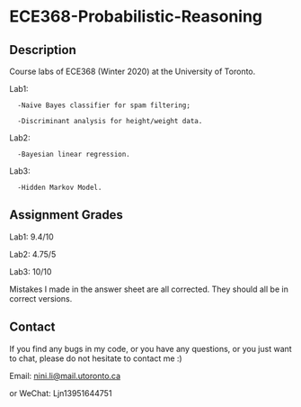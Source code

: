 # ECE368-Probabilistic-Reasoning
## Description

Course labs of ECE368 (Winter 2020) at the University of Toronto.

Lab1: 

      -Naive Bayes classifier for spam filtering;
      
      -Discriminant analysis for height/weight data.

Lab2: 

      -Bayesian linear regression.

Lab3: 
      
      -Hidden Markov Model.

## Assignment Grades
Lab1: 9.4/10

Lab2: 4.75/5

Lab3: 10/10

Mistakes I made in the answer sheet are all corrected.
They should all be in correct versions.

## Contact
If you find any bugs in my code, or you have any questions, or you just want to chat, please do not hesitate to contact me :)

Email: nini.li@mail.utoronto.ca

or WeChat: Ljn13951644751
